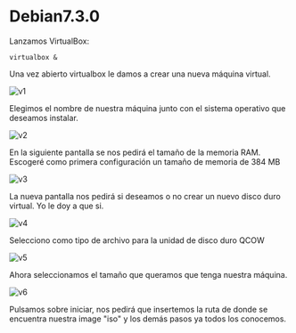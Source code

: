 Debian7.3.0
===========

Lanzamos VirtualBox:

    virtualbox &
    
Una vez abierto virtualbox le damos a crear una nueva máquina virtual.

![v1](https://dl.dropbox.com/s/i4yexop4ow62de4/v1.png)

Elegimos el nombre de nuestra máquina junto con el sistema operativo que deseamos instalar.

![v2](https://dl.dropbox.com/s/cnmn79lcjrxvja2/v2.png)

En la siguiente pantalla se nos pedirá el tamaño de la memoria RAM. Escogeré como primera configuración un tamaño de 
memoria de 384 MB

![v3](https://dl.dropbox.com/s/63jaelauek2tvcy/v3.png)

La nueva pantalla nos pedirá si deseamos o no crear un nuevo disco duro virtual. Yo le doy a que si.

![v4](https://dl.dropbox.com/s/in4dlzo3d1g72s6/v4.png)

Selecciono como tipo de archivo para la unidad de disco duro QCOW

![v5](https://dl.dropbox.com/s/1n83qayrzqwpcnu/v5.png)

Ahora seleccionamos el tamaño que queramos que tenga nuestra máquina.

![v6](https://dl.dropbox.com/s/642yzuq01cs4814/v6.png)

Pulsamos sobre iniciar, nos pedirá que insertemos la ruta de donde se encuentra nuestra image "iso" y los demás pasos
ya todos los conocemos. 
